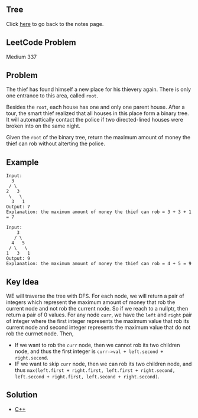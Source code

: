 ## Tree
Click [here](../notes.md) to go back to the notes page.

## LeetCode Problem
Medium 337

## Problem
The thief has found himself a new place for his thievery again. There is only one entrance to this area, called `root`.

Besides the `root`, each house has one and only one parent house. After a tour, the smart thief realized that all houses in this place form a binary tree. It will automattically contact the police if two directed-lined houses were broken into on the same night.

Given the `root` of the binary tree, return the maximum amount of money the thief can rob without alterting the police.

## Example
```
Input:
  3
 / \
2   3
 \   \
  3   1
Output: 7
Explanation: the maximum amount of money the thief can rob = 3 + 3 + 1 = 7

Input:
    3
   / \
  4   5
 / \   \
1   3   1
Output: 9
Explanation: the maximum amount of money the thief can rob = 4 + 5 = 9
```

## Key Idea
WE will traverse the tree with DFS. For each node, we will return a pair of integers which represent the maximum amount of money that rob the current node and not rob the current node. So if we reach to a nullptr, then return a pair of 0 values. For any node `curr`, we have the `left` and `right` pair of integer where the first integer represents the maximum value that rob its current node and second integer represents the maximum value that do not rob the currnet node. Then,
- If we want to rob the `curr` node, then we cannot rob its two children node, and thus the first integer is `curr->val + left.second + right.second`.
- IF we want to skip `curr` node, then we can rob its two children node, and thus `max(left.first + right.first, left.first + right.second, left.second + right.first, left.second + right.second)`.

## Solution
- [C++](solution.cpp)
